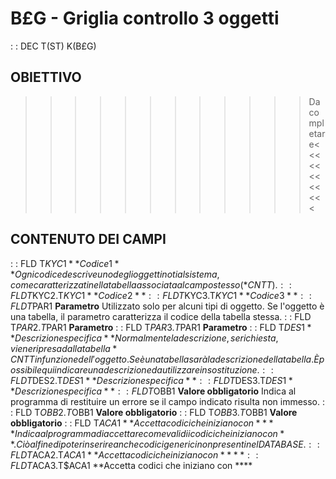 # B£G - Griglia controllo 3 oggetti
 :  : DEC T(ST) K(B£G)
## OBIETTIVO
>>>>>>>>>>>>Da completare<<<<<<<<<<<<
## CONTENUTO DEI CAMPI
 :  : FLD T$KYC1 **Codice 1**
Ogni codice descrive uno degli oggetti noti al sistema, come caratterizzati nella tabella associata al campo stesso (*CNTT).
 :  : FLD T$KYC2.T$KYC1 **Codice 2**
 :  : FLD T$KYC3.T$KYC1 **Codice 3**
 :  : FLD T$PAR1 **Parametro**
Utilizzato solo per alcuni tipi di oggetto. Se l'oggetto è una tabella, il parametro caratterizza il codice della tabella stessa.
 :  : FLD T$PAR2.T$PAR1 **Parametro**
 :  : FLD T$PAR3.T$PAR1 **Parametro**
 :  : FLD T$DES1 **Descrizione specifica**
Normalmente la descrizione, se richiesta, viene ripresa dalla tabella *CNTT in funzione dell'oggetto. Se è una tabella sarà la descrizione della tabella.  È possibile qui indicare una descrizione da utilizzare in sostituzione.
 :  : FLD T$DES2.T$DES1 **Descrizione specifica**
 :  : FLD T$DES3.T$DES1 **Descrizione specifica**
 :  : FLD T$OBB1 **Valore obbligatorio**
Indica al programma di restituire un errore se il campo indicato risulta non immesso.
 :  : FLD T$OBB2.T$OBB1 **Valore obbligatorio**
 :  : FLD T$OBB3.T$OBB1 **Valore obbligatorio**
 :  : FLD T$ACA1 **Accetta codici che iniziano con ****
Indica al programma di accettare come validi i codici che iniziano con **. Ciò al fine di poter inserire anche codici generici non presenti nel DATABASE.
 :  : FLD T$ACA2.T$ACA1 **Accetta codici che iniziano con ****
 :  : FLD T$ACA3.T$ACA1 **Accetta codici che iniziano con ****

